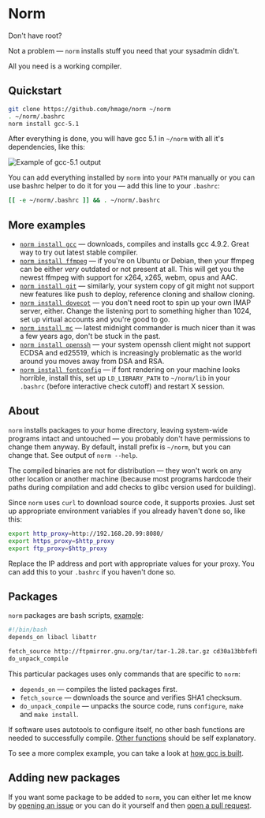 # Norm

Don't have root?

Not a problem — `norm` installs stuff you need that your sysadmin didn't.

All you need is a working compiler.

## Quickstart

```bash
git clone https://github.com/hmage/norm ~/norm
. ~/norm/.bashrc
norm install gcc-5.1
```

After everything is done, you will have gcc 5.1 in `~/norm` with all it's dependencies, like this:

![Example of gcc-5.1 output](http://hmage.github.io/norm/images/gcc-5.1.png)

You can add everything installed by `norm` into your `PATH` manually or you can use bashrc helper to do it for you — add this line to your `.bashrc`:

```bash
[[ -e ~/norm/.bashrc ]] && . ~/norm/.bashrc
```

## More examples
 * [`norm install gcc`](packages/gcc) — downloads, compiles and installs gcc 4.9.2. Great way to try out latest stable compiler.
 * [`norm install ffmpeg`](packages/ffmpeg) — if you're on Ubuntu or Debian, then your ffmpeg can be either _very_ outdated or not present at all. This will get you the newest ffmpeg with support for x264, x265, webm, opus and AAC.
 * [`norm install git`](packages/git) — similarly, your system copy of git might not support new features like push to deploy, reference cloning and shallow cloning.
 * [`norm install dovecot`](packages/dovecot) — you don't need root to spin up your own IMAP server, either. Change the listening port to something higher than 1024, set up virtual accounts and you're good to go.
 * [`norm install mc`](packages/mc) — latest midnight commander is much nicer than it was a few years ago, don't be stuck in the past.
 * [`norm install openssh`](packages/openssh) — your system openssh client might not support ECDSA and ed25519, which is increasingly problematic as the world around you moves away from DSA and RSA.
 * [`norm install fontconfig`](packages/fontconfig) — if font rendering on your machine looks horrible, install this, set up `LD_LIBRARY_PATH` to `~/norm/lib` in your `.bashrc` (before interactive check cutoff) and restart X session.

## About

`norm` installs packages to your home directory, leaving system-wide programs intact and untouched — you probably don't have permissions to change them anyway. By default, install prefix is `~/norm`, but you can change that. See output of `norm --help`.

The compiled binaries are not for distribution — they won't work on any other location or another machine (because most programs hardcode their paths during compilation and add checks to glibc version used for building).

Since `norm` uses `curl` to download source code, it supports proxies. Just set up appropriate environment variables if you already haven't done so, like this:

```bash
export http_proxy=http://192.168.20.99:8080/
export https_proxy=$http_proxy
export ftp_proxy=$http_proxy
```

Replace the IP address and port with appropriate values for your proxy. You can add this to your `.bashrc` if you haven't done so.

## Packages
`norm` packages are bash scripts, [example](packages/tar):

```bash
#!/bin/bash
depends_on libacl libattr

fetch_source http://ftpmirror.gnu.org/tar/tar-1.28.tar.gz cd30a13bbfefb54b17e039be7c43d2592dd3d5d0
do_unpack_compile
```

This particular packages uses only commands that are specific to `norm`:
 * `depends_on` — compiles the listed packages first.
 * `fetch_source` — downloads the source and verifies SHA1 checksum.
 * `do_unpack_compile` — unpacks the source code, runs `configure`, `make` and `make install`.

If software uses autotools to configure itself, no other bash functions are needed to successfully compile. [Other functions](norm_common.functions) should be self explanatory.

To see a more complex example, you can take a look at [how gcc is built](packages/gcc).

## Adding new packages

If you want some package to be added to `norm`, you can either let me know by [opening an issue](https://github.com/hmage/norm/issues) or you can do it yourself and then [open a pull request](https://github.com/hmage/norm/compare).
